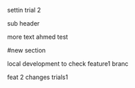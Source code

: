 settin trial 2

sub header 
 
 more text ahmed test

#new section 

local development to check feature1 branc


feat 2 changes trials1